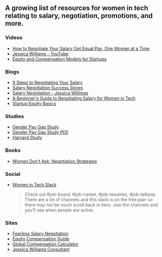 ## A growing list of resources for women in tech relating to salary, negotiation, promotions, and more.

### Videos 
- [How to Negotiate Your Salary Get Equal Pay, One Woman at a Time](https://www.youtube.com/watch?v=Yxe6WMoEuus)
- [Jessica Williams - YouTube](https://www.youtube.com/channel/UCtwlxYplYEuf2htUZDOcdBA)
- [Equity and Compensation Models for Startups](https://www.youtube.com/watch?v=rXUFKDVtAVE&feature=youtu.be)

### Blogs 
- [9 Steps to Negotiating Your Salary](https://ontherisesolutions.com/new-blog/2018/9/17/9-steps-to-negotiating-your-salary)
- [Salary Negotiation Success Stores](https://www.askamanager.org/2019/06/share-your-salary-negotiation-success-stories.html)
- [Salary Negotiation - Jessica Willimas](https://www.theriveter.co/voice/guest-blog-salary-negotiation)
- [A Beginner's Guide to Negotiating Salary for Women in Tech](https://medium.com/product-popcorn/a-beginners-guide-to-negotiating-salary-for-women-in-tech-83ca40733d04)
- [Startup Equity Basics](https://humaninterest.com/blog/startup-equity-basics-ask-stock-accept/)

### Studies 
- [Gender Pay Gap Study](https://www.glassdoor.com/research/studies/gender-pay-gap/)
- [Gender Pay Gap Study PDF](https://www.glassdoor.com/research/app/uploads/sites/2/2016/03/Glassdoor-Gender-Pay-Gap-Study.pdf)
- [Harvard Study](https://www.pon.harvard.edu/freemium/salary-negotiations/?ecid=SalaryNg-Salar-00-tx)

### Books 
- [Women Don't Ask; Negotiation Strategies](https://www.amazon.com/Women-Dont-Ask-Negotiation-Strategies/dp/0553383876)


### Social
- [Women in Tech Slack](http://womenintech.slack.com)
  > Check out #job-board, #job-career, #job-resumes, #job-talkpay.
  > There are a lot of channels and this slack is on the free plan so there may not be much scroll back in here. Join the channels and you’ll see when people are active.
 
### Sites
- [Fearless Salary Negotiation](https://fearlesssalarynegotiation.com/)
- [Equity Compensation Guide](https://www.holloway.com/g/equity-compensation)
- [Global Compensation Calculator](https://about.gitlab.com/handbook/people-operations/global-compensation/calculator/)
- [Jessica Williams Consultant](https://ontherisesolutions.com/)
